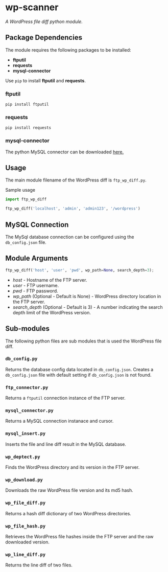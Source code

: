 # wp-scanner
_A WordPress file diff python module._

## Package Dependencies
The module requires the following packages to be installed:
- **ftputil**
- **requests**
- **mysql-connector**

Use `pip` to install **ftputil** and **requests**.

### **ftputil**
```
pip install ftputil
```

### **requests**
```
pip install requests
```

### **mysql-connector**
The python MySQL connector can be downloaded [here.](https://dev.mysql.com/downloads/connector/python/)

## Usage
The main module filename of the WordPress diff is `ftp_wp_diff.py`.

Sample usage
``` python
import ftp_wp_diff

ftp_wp_diff('localhost', 'admin', 'admin123', '/wordpress')
```
## MySQL Connection
The MySql database connection can be configured using the `db_config.json` file.

## Module Arguments
```python
ftp_wp_diff('host', 'user', 'pwd', wp_path=None, search_depth=3);
```

- _host_ - Hostname of the FTP server.
- _user_ - FTP username.
- _pwd_ - FTP password.
- _wp_path_ (Optional - Default is None) - WordPress directory location in the FTP server.
- _search_depth_ (Optional - Default is 3) - A number indicating the search depth limit of the WordPress version.

## Sub-modules
The following python files are sub modules that is used the WordPress file diff.

### `db_config.py`
Returns the database config data located in `db_config.json`. 
Creates a `db_config.json` file with default setting if `db_config.json` is not found.

### `ftp_connector.py`
Returns a `ftputil` connection instance of the FTP server.

### `mysql_connector.py`
Returns a MySQL connection instanace and cursor.

### `mysql_insert.py`
Inserts the file and line diff result in the MySQL database.

### `wp_deptect.py`
Finds the WordPress directory and its version in the FTP server.

### `wp_download.py`
Downloads the raw WordPress file version and its md5 hash.

### `wp_file_diff.py`
Returns a hash diff dictionary of two WordPress directories.

### `wp_file_hash.py`
Retrieves the WordPress file hashes inside the FTP server and the raw downloaded version.

### `wp_line_diff.py`
Returns the line diff of two files.